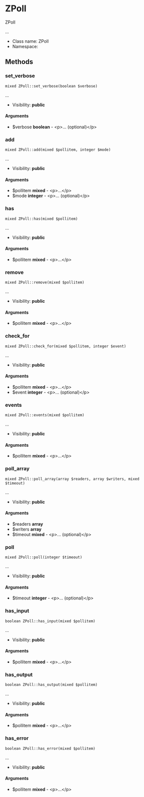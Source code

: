 ZPoll
===============

ZPoll

...


* Class name: ZPoll
* Namespace: 







Methods
-------


### set_verbose

    mixed ZPoll::set_verbose(boolean $verbose)



...

* Visibility: **public**


#### Arguments
* $verbose **boolean** - &lt;p&gt;... (optional)&lt;/p&gt;



### add

    mixed ZPoll::add(mixed $pollitem, integer $mode)



...

* Visibility: **public**


#### Arguments
* $pollitem **mixed** - &lt;p&gt;...&lt;/p&gt;
* $mode **integer** - &lt;p&gt;... (optional)&lt;/p&gt;



### has

    mixed ZPoll::has(mixed $pollitem)



...

* Visibility: **public**


#### Arguments
* $pollitem **mixed** - &lt;p&gt;...&lt;/p&gt;



### remove

    mixed ZPoll::remove(mixed $pollitem)



...

* Visibility: **public**


#### Arguments
* $pollitem **mixed** - &lt;p&gt;...&lt;/p&gt;



### check_for

    mixed ZPoll::check_for(mixed $pollitem, integer $event)



...

* Visibility: **public**


#### Arguments
* $pollitem **mixed** - &lt;p&gt;...&lt;/p&gt;
* $event **integer** - &lt;p&gt;... (optional)&lt;/p&gt;



### events

    mixed ZPoll::events(mixed $pollitem)



...

* Visibility: **public**


#### Arguments
* $pollitem **mixed** - &lt;p&gt;...&lt;/p&gt;



### poll_array

    mixed ZPoll::poll_array(array $readers, array $writers, mixed $timeout)



...

* Visibility: **public**


#### Arguments
* $readers **array**
* $writers **array**
* $timeout **mixed** - &lt;p&gt;... (optional)&lt;/p&gt;



### poll

    mixed ZPoll::poll(integer $timeout)



...

* Visibility: **public**


#### Arguments
* $timeout **integer** - &lt;p&gt;... (optional)&lt;/p&gt;



### has_input

    boolean ZPoll::has_input(mixed $pollitem)



...

* Visibility: **public**


#### Arguments
* $pollitem **mixed** - &lt;p&gt;...&lt;/p&gt;



### has_output

    boolean ZPoll::has_output(mixed $pollitem)



...

* Visibility: **public**


#### Arguments
* $pollitem **mixed** - &lt;p&gt;...&lt;/p&gt;



### has_error

    boolean ZPoll::has_error(mixed $pollitem)



...

* Visibility: **public**


#### Arguments
* $pollitem **mixed** - &lt;p&gt;...&lt;/p&gt;


